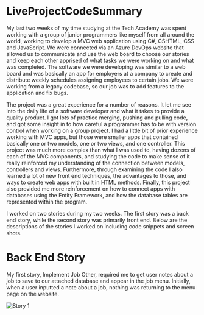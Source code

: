 # LiveProjectCodeSummary

My last two weeks of my time studying at the Tech Academy was spent working with a group of junior programmers like myself from all around the world, working to develop a MVC web application using C#, CSHTML, CSS and JavaScript.  We were connected via an Azure DevOps website that allowed us to communicate and use the web board to choose our stories and keep each other apprised of what tasks we were working on and what was completed.  The software we were developing was similar to a web board and was basically an app for employers at a company to create and distribute weekly schedules assigning employees to certain jobs.  We were working from a legacy codebase, so our job was to add features to the application and fix bugs.  

The project was a great experience for a number of reasons.  It let me see into the daily life of a software developer and what it takes to provide a quality product.  I got lots of practice merging, pushing and pulling code, and got some insight in to how careful a programmer has to be with version control when working on a group project.  I had a little bit of prior experience working with MVC apps, but those were smaller apps that contained basically one or two models, one or two views, and one controller.  This project was much more complex than what I was used to, having dozens of each of the MVC components, and studying the code to make sense of it really reinforced my understanding of the connection between models, controllers and views. Furthermore, through examining the code I also learned a lot of new front end techniques, the advantages to those, and ways to create web apps with built in HTML methods.  Finally, this project also provided me more reinforcement on how to connect apps with databases using the Entity Framework, and how the database tables are represented within the program.

I worked on two stories during my two weeks.  The first story was a back end story, while the second story was primarily front end.  Below are the descriptions of the stories I worked on including code snippets and screen shots.  

# **Back End Story**

My first story, Implement Job Other, required me to get user notes about a job to save to our attached database and appear in the job menu.  Initially, when a user inputted a note about a job, nothing was returning to the menu page on the website.  

![Story 1](C:/Pictures/Screenshots/Screenshot(12).png)

